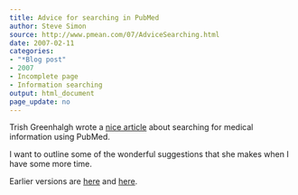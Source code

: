 ```yaml
---
title: Advice for searching in PubMed
author: Steve Simon
source: http://www.pmean.com/07/AdviceSearching.html
date: 2007-02-11
categories:
- "*Blog post"
- 2007
- Incomplete page
- Information searching
output: html_document
page_update: no
---
```

Trish Greenhalgh wrote a [nice article][gre1] about searching for medical information using PubMed.

I want to outline some of the wonderful suggestions that she makes when I have some more time.

Earlier versions are [here][sim1] and [here][sim2].

[sim1]: http://www.pmean.com/07/AdviceSearching.html
[sim2]: http://new.pmean.com/advice-searching/

[gre1]: https://www.ncbi.nlm.nih.gov/pmc/articles/PMC2127107/

